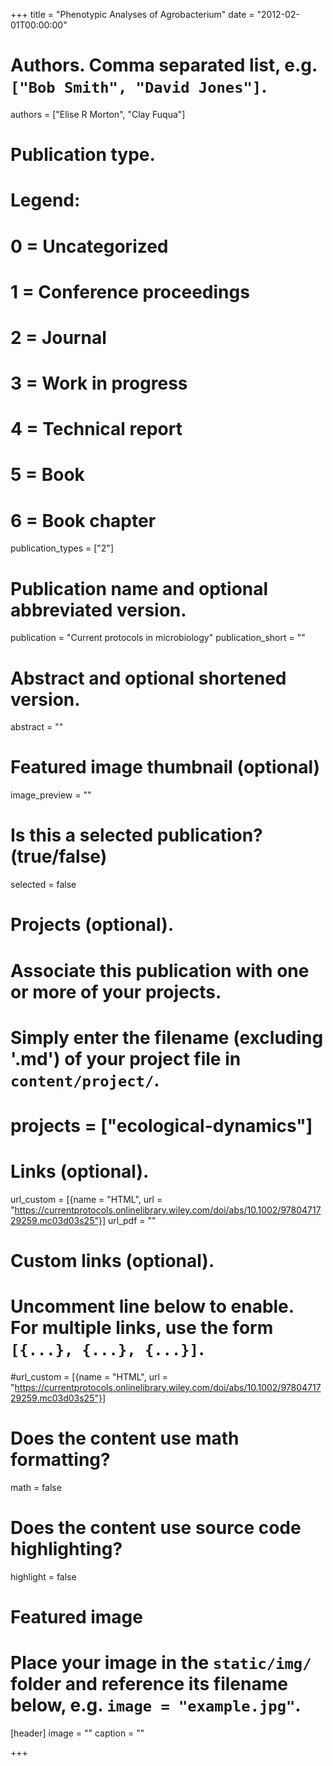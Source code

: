 +++
title = "Phenotypic Analyses of Agrobacterium"
date = "2012-02-01T00:00:00"

# Authors. Comma separated list, e.g. `["Bob Smith", "David Jones"]`.
authors = ["Elise R Morton", "Clay Fuqua"]

# Publication type.
# Legend:
# 0 = Uncategorized
# 1 = Conference proceedings
# 2 = Journal
# 3 = Work in progress
# 4 = Technical report
# 5 = Book
# 6 = Book chapter
publication_types = ["2"]

# Publication name and optional abbreviated version.
publication = "Current protocols in microbiology"
publication_short = ""

# Abstract and optional shortened version.
abstract = ""
# Featured image thumbnail (optional)
image_preview = ""

# Is this a selected publication? (true/false)
selected = false

# Projects (optional).
#   Associate this publication with one or more of your projects.
#   Simply enter the filename (excluding '.md') of your project file in `content/project/`.
# projects = ["ecological-dynamics"]

# Links (optional).
url_custom = [{name = "HTML", url = "https://currentprotocols.onlinelibrary.wiley.com/doi/abs/10.1002/9780471729259.mc03d03s25"}]
url_pdf = ""

# Custom links (optional).
#   Uncomment line below to enable. For multiple links, use the form `[{...}, {...}, {...}]`.
#url_custom = [{name = "HTML", url = "https://currentprotocols.onlinelibrary.wiley.com/doi/abs/10.1002/9780471729259.mc03d03s25"}]

# Does the content use math formatting?
math = false

# Does the content use source code highlighting?
highlight = false

# Featured image
# Place your image in the `static/img/` folder and reference its filename below, e.g. `image = "example.jpg"`.
[header]
image = ""
caption = ""

+++
